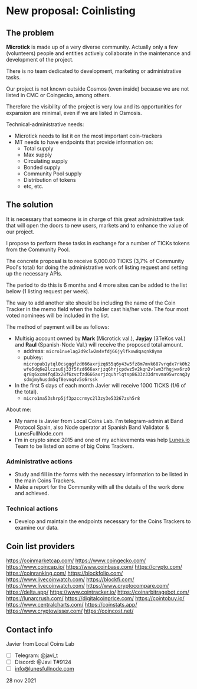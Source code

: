 # New proposal: Coinlisting

## The problem
**Microtick** is made up of a very diverse community. 
Actually only a few (volunteers) people and entities actively collaborate in the maintenance and development of the project. 

There is no team dedicated to development, marketing or administrative tasks.

Our project is not known outside Cosmos (even inside) because we are not listed in CMC or Coingecko, among others.

Therefore the visibility of the project is very low and its opportunities for expansion are minimal, even if we are listed in Osmosis.

Technical-administrative needs:

 * Microtick needs to list it on the most important coin-trackers
 * MT needs to have endpoints that provide information on:
     * Total supply
     * Max supply
     * Circulating supply
     * Bonded supply
     * Community Pool supply
     * Distribution of tokens
     * etc, etc.



## The solution

It is necessary that someone is in charge of this great administrative task that will open the doors to new users, markets and to enhance the value of our project.

I propose to perform these tasks in exchange for a number of TICKs tokens from the Community Pool. 

The concrete proposal is to receive 6,000.00 TICKS (3,7% of Community Pool's total) for doing the administrative work of listing request and setting up the necessary APIs.

The period to do this is 6 months and 4 more sites can be added to the list below (1 listing request per week).

The way to add another site should be including the name of the Coin Tracker in the memo field when the holder cast his/her vote. The four most voted nominees will be included in the list. 

The method of payment will be as follows:
* Multisig account owned by **Mark** (Microtick val.), **Jayjay** (3TeKos val.) and **Raul** (Spanish-Node Val.) will receive the proposed total amount.
    *   address: `micro1nvelag2d9clw2m4vfdj66jylfkxw8qaqnk8yma`
    *   pubkey: `micropub1ytql0csgqgfzd666axrjzq655q6y43w5fz8m7mvk687vrqdx7rk0h2wfe5dq6e2lczsu6j33f5fzd666axrjzq6hrjcpdwz5v2kqn2vlwm3fhqjwx6rz0qr8q6xxm4fqd3x28f6zvcfzd666axrjzquhrlqtsp8633z33drsvma95wrcnq3ysdmjmyhusdm5qf8evnq4v5s6rssk`
* In the first 5 days of each month Javier will receive 1000 TICKS (1/6 of the total).
    * `micro1ma53shrp5jf3pzccrmyc2l3zy3e53267zsh5r8`

About me: 
* My name is Javier from Local Coins Lab.  I'm telegram-admin at Band Protocol Spain, also Node operator at Spanish Band Validator & LunesFullNode.com
* I'm in crypto since 2015 and one of my achievements was help [Lunes.io](https://www.lunes.io) Team to be listed on some of big Coins Trackers.
    

### Administrative actions

* Study and fill in the forms with the necessary information to be listed in the main Coins Trackers. 
* Make a report for the Community with all the details of the work done and achieved.

### Technical actions
* Develop and maintain the endpoints necessary for the Coins Trackers to examine our data.

## Coin list providers 
https://coinmarketcap.com/
https://www.coingecko.com/
https://www.coincap.io/
https://www.coinbase.com/
https://crypto.com/
https://coinranking.com/
https://blockfolio.com/
https://www.livecoinwatch.com/
https://blockfi.com/
https://www.livecoinwatch.com/
https://www.cryptocompare.com/
https://delta.app/
https://www.cointracker.io/
https://coinarbitragebot.com/
https://lunarcrush.com/
https://digitalcoinprice.com/
https://cointobuy.io/
https://www.centralcharts.com/
https://coinstats.app/
https://www.cryptowisser.com/
https://coincost.net/



## Contact info

Javier from Local Coins Lab
- [ ] Telegram: @javi_t
- [ ] Discord: @Javi T#9124 
- [ ] info@lunesfullnode.com

28 nov 2021

